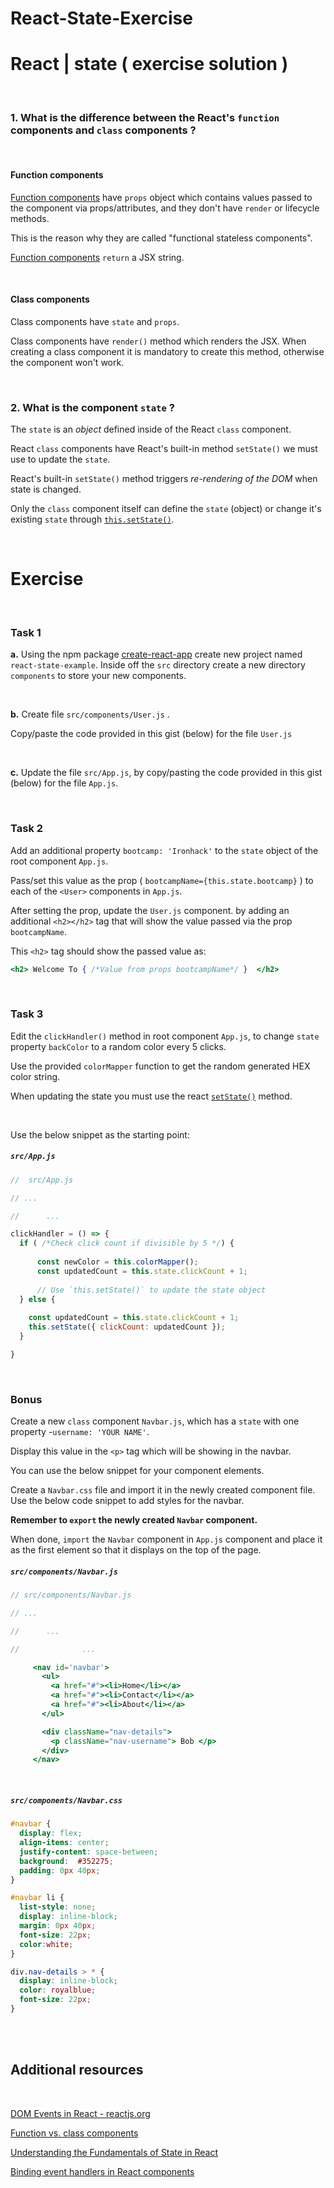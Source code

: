 # React-State-Exercise

# React | state   ( exercise solution )

<br>

### 1. What is the difference between the React's `function` components and `class` components ?
<br>

#### Function components

  
   [Function components](https://reactjs.org/docs/components-and-props.html#function-and-class-components) have `props`  object which contains values passed to the component via props/attributes, and they don't have `render`  or lifecycle methods.		
   


   This is the reason why they are called "functional stateless components".		

   [Function components](https://reactjs.org/docs/components-and-props.html#function-and-class-components)  `return` a JSX string.


<br>

#### Class components
   

   Class components have `state` and `props`.

   Class components have `render()` method which renders the JSX. When creating a class component it is mandatory to create this method, otherwise the component won't work.


<br>

### 2.  What is the component `state` ?

   

   The `state` is an  *object*  defined inside of the React `class` component. 

   React `class`  components have React's built-in method `setState()` we must use to update the `state`.
   
   React's built-in `setState()` method triggers *re-rendering of the DOM* when state is changed.

   
   Only the `class` component itself can define the `state` (object) or change it's existing `state` through [`this.setState()`](https://reactjs.org/docs/state-and-lifecycle.html#using-state-correctly). 



<br>

# Exercise



<br>



### Task 1

**a.** Using the npm package [create-react-app](https://facebook.github.io/create-react-app/docs/getting-started) create new project named `react-state-example`. 
Inside off the `src` directory create a new directory `components` to store your new components.



<br>



**b.** Create file `src/components/User.js` . 

Copy/paste the code provided in this gist (below) for the file `User.js`



<br>



**c.** Update the file `src/App.js`, by copy/pasting the code provided in this gist (below) for the file `App.js`.



<br>



### Task 2

Add an additional property `bootcamp: 'Ironhack'` to the `state` object of the root component `App.js`.



Pass/set this value as the prop ( `bootcampName={this.state.bootcamp}` ) to each of the `<User>` components in `App.js`.



After setting the prop, update the `User.js` component. by adding an additional `<h2></h2>` tag that will show the value passed via the prop `bootcampName`.

This `<h2>` tag should show the passed value as:

 ```jsx
<h2> Welcome To { /*Value from props bootcampName*/ }  </h2>
 ```







<br>



### Task 3

Edit the `clickHandler()` method in root component `App.js`, to change `state` property `backColor` to a random color every 5 clicks. 

Use the provided `colorMapper` function to get the random generated HEX color string.

When updating the state you must use the react [`setState()`](https://reactjs.org/docs/state-and-lifecycle.html#using-state-correctly) method. 



<br>

Use the below snippet as the starting point:



##### `src/App.js`

```js
//	src/App.js

// ...

//		...

clickHandler = () => {
  if ( /*Check click count if divisible by 5 */) {
      
      const newColor = this.colorMapper();
      const updatedCount = this.state.clickCount + 1; 
      
      // Use `this.setState()` to update the state object
  } else {
     
    const updatedCount = this.state.clickCount + 1;
    this.setState({ clickCount: updatedCount });
  }

}
```



<br>



### Bonus



Create a new `class` component `Navbar.js`, which has a `state` with one property -`username: 'YOUR NAME'`.



Display this value in the `<p>` tag which will be showing in the navbar.

You can use the below snippet for your component elements.



Create a `Navbar.css` file and import it in the newly created component file. Use the below code snippet to add styles for the navbar.





**Remember to `export` the newly created `Navbar` component.**



When done, `import` the `Navbar` component in `App.js` component and place it as the first element so that it displays on the top of the page.



##### `src/components/Navbar.js`

```jsx
// src/components/Navbar.js

// ...

//		...

//				...

     <nav id='navbar'>
       <ul>
         <a href="#"><li>Home</li></a>
         <a href="#"><li>Contact</li></a>
         <a href="#"><li>About</li></a>
       </ul>

       <div className="nav-details">
         <p className="nav-username"> Bob </p>
       </div>
     </nav>


```



<br>



##### `src/components/Navbar.css`


```css
#navbar {
  display: flex;
  align-items: center;
  justify-content: space-between;
  background:  #352275;
  padding: 0px 40px;
}

#navbar li {
  list-style: none;
  display: inline-block;
  margin: 0px 40px; 
  font-size: 22px;
  color:white;
}

div.nav-details > * {
  display: inline-block;
  color: royalblue;
  font-size: 22px;
}
```




<br>
<br>

## Additional resources

<br>

[DOM Events in React -  reactjs.org](https://reactjs.org/docs/events.html)

[Function vs. class components](https://medium.com/@Zwenza/functional-vs-class-components-in-react-231e3fbd7108)

[Understanding the Fundamentals of State in React](https://medium.com/the-andela-way/understanding-the-fundamentals-of-state-in-react-79c711be677f)

[Binding event handlers in React components](https://medium.freecodecamp.org/this-is-why-we-need-to-bind-event-handlers-in-class-components-in-react-f7ea1a6f93eb)
